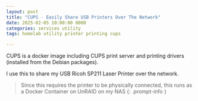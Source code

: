 ```yaml
---
layout: post
title: "CUPS - Easily Share USB Printers Over The Network"
date: 2025-02-05 10:00:00 0000
categories: services utility
tags: homelab utility printer printing cups

---
```

CUPS is a docker image including CUPS print server and printing drivers (installed from the Debian packages).

I use this to share my USB Ricoh SP211 Laser Printer over the network.

> Since this requires the printer to be physically connected, this runs as a Docker Container on UnRAID on my NAS
{: .prompt-info }